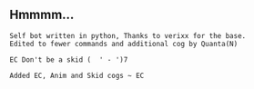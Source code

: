 ## Hmmmm...

	Self bot written in python, Thanks to verixx for the base. 
	Edited to fewer commands and additional cog by Quanta(N) 

	EC Don't be a skid (  ' - ')7
	
	Added EC, Anim and Skid cogs ~ EC

